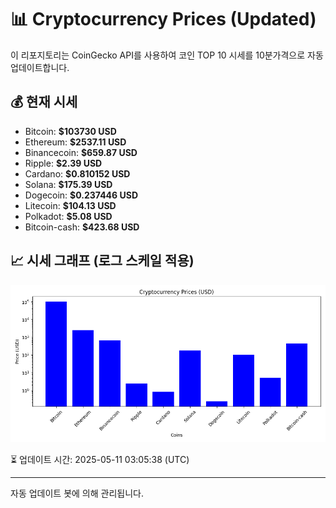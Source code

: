 
# 📊 Cryptocurrency Prices (Updated)

이 리포지토리는 CoinGecko API를 사용하여 코인 TOP 10 시세를 10분가격으로 자동 업데이트합니다.

## 💰 현재 시세
- Bitcoin: **$103730 USD**
- Ethereum: **$2537.11 USD**
- Binancecoin: **$659.87 USD**
- Ripple: **$2.39 USD**
- Cardano: **$0.810152 USD**
- Solana: **$175.39 USD**
- Dogecoin: **$0.237446 USD**
- Litecoin: **$104.13 USD**
- Polkadot: **$5.08 USD**
- Bitcoin-cash: **$423.68 USD**

## 📈 시세 그래프 (로그 스케일 적용)
![Crypto Prices](crypto_prices.png)

⏳ 업데이트 시간: 2025-05-11 03:05:38 (UTC)

---
자동 업데이트 봇에 의해 관리됩니다.
